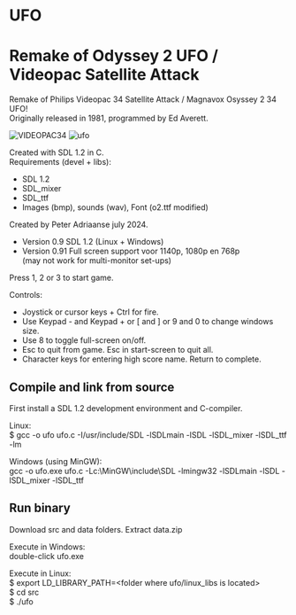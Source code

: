 # UFO
Remake of Odyssey 2 UFO / Videopac Satellite Attack
===========================================================

Remake of Philips Videopac 34 Satellite Attack / Magnavox Osyssey 2  34 UFO!  
Originally released in 1981, programmed by Ed Averett.  

![VIDEOPAC34](https://github.com/user-attachments/assets/e59e81c8-26ad-4f07-9313-3080747de6ce)        ![ufo](https://github.com/user-attachments/assets/af2c81f1-2e0d-4c71-8937-58eef53f6a42)



Created with SDL 1.2 in C.          
Requirements (devel + libs):
- SDL 1.2 
- SDL_mixer
- SDL_ttf
- Images (bmp), sounds (wav), Font (o2.ttf modified)

Created by Peter Adriaanse july 2024.
- Version 0.9  SDL 1.2 (Linux + Windows)
- Version 0.91 Full screen support voor 1140p, 1080p en 768p  
               (may not work for multi-monitor set-ups)

Press 1, 2 or 3 to start game.

Controls:  
- Joystick or cursor keys + Ctrl for fire.  
- Use Keypad - and Keypad + or [ and ] or 9 and 0 to change windows size.  
- Use 8 to toggle full-screen on/off.  
- Esc to quit from game. Esc in start-screen to quit all.  
- Character keys for entering high score name. Return to complete.  

Compile and link from source
-----------------------------
First install a SDL 1.2 development environment and C-compiler.

Linux:  
$ gcc -o ufo ufo.c -I/usr/include/SDL -lSDLmain -lSDL -lSDL_mixer -lSDL_ttf -lm

Windows (using MinGW):  
gcc -o ufo.exe ufo.c -Lc:\MinGW\include\SDL  -lmingw32 -lSDLmain -lSDL -lSDL_mixer -lSDL_ttf

Run binary
------------
Download src and data folders. Extract data.zip

Execute in Windows:   
double-click ufo.exe

Execute in Linux:   
$ export LD_LIBRARY_PATH=<folder where ufo/linux_libs is located>  
$ cd src  
$ ./ufo   
